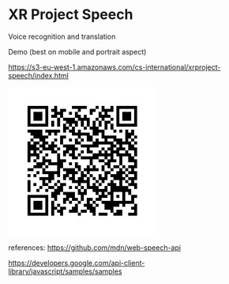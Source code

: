 
# XR Project Speech

Voice recognition and translation

Demo (best on mobile and portrait aspect)

https://s3-eu-west-1.amazonaws.com/cs-international/xrproject-speech/index.html

![Scan to view](frame.png)


references:
https://github.com/mdn/web-speech-api

https://developers.google.com/api-client-library/javascript/samples/samples
